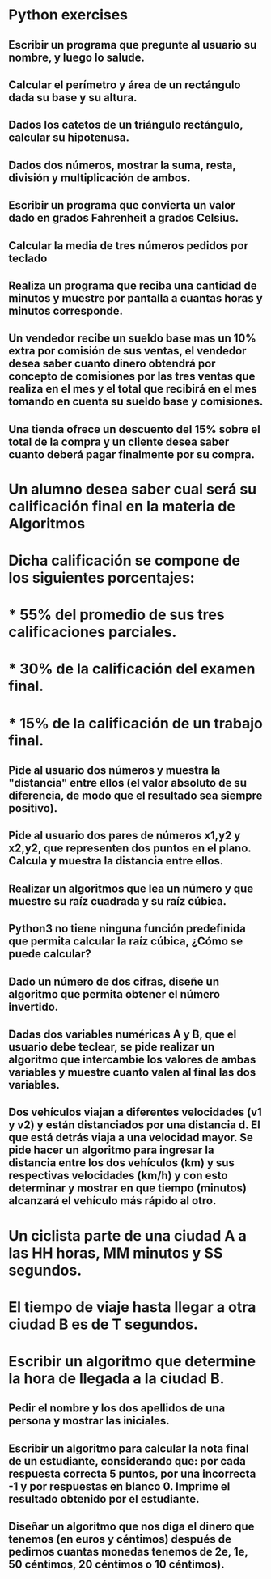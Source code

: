 # Python exercises


## Escribir un programa que pregunte al usuario su nombre, y luego lo salude.

## Calcular el perímetro y área de un rectángulo dada su base y su altura.

## Dados los catetos de un triángulo rectángulo, calcular su hipotenusa.

## Dados dos números, mostrar la suma, resta, división y multiplicación de ambos.

## Escribir un programa que convierta un valor dado en grados Fahrenheit a grados Celsius.

## Calcular la media de tres números pedidos por teclado

## Realiza un programa que reciba una cantidad de minutos y muestre por pantalla a cuantas horas y minutos corresponde.

## Un vendedor recibe un sueldo base mas un 10% extra por comisión de sus ventas, el vendedor desea saber cuanto dinero obtendrá por concepto de comisiones por las tres ventas que realiza en el mes y el total que recibirá en el mes tomando en cuenta su sueldo base y comisiones.

## Una tienda ofrece un descuento del 15% sobre el total de la compra y un cliente desea saber cuanto deberá pagar finalmente por su compra.


# Un alumno desea saber cual será su calificación final en la materia de Algoritmos
# Dicha calificación se compone de los siguientes porcentajes:
# * 55% del promedio de sus tres calificaciones parciales.
# * 30% de la calificación del examen final.
# * 15% de la calificación de un trabajo final.


## Pide al usuario dos números y muestra la "distancia" entre ellos (el valor absoluto de su diferencia, de modo que el resultado sea siempre positivo).


## Pide al usuario dos pares de números x1,y2 y x2,y2, que representen dos puntos en el plano. Calcula y muestra la distancia entre ellos.


## Realizar un algoritmos que lea un número y que muestre su raíz cuadrada y su raíz cúbica. 
## Python3 no tiene ninguna función predefinida que permita calcular la raíz cúbica, ¿Cómo se puede calcular?

## Dado un número de dos cifras, diseñe un algoritmo que permita obtener el número invertido.

## Dadas dos variables numéricas A y B, que el usuario debe teclear, se pide realizar un algoritmo que intercambie los valores de ambas variables y muestre cuanto valen al final las dos variables.

## Dos vehículos viajan a diferentes velocidades (v1 y v2) y están distanciados por una distancia d. El que está detrás viaja a una velocidad mayor. Se pide hacer un algoritmo para ingresar la distancia entre los dos vehículos (km) y sus respectivas velocidades (km/h) y con esto determinar y mostrar en que tiempo (minutos) alcanzará el vehículo más rápido al otro.

# Un ciclista parte de una ciudad A a las HH horas, MM minutos y SS segundos. 
# El tiempo de viaje hasta llegar a otra ciudad B es de T segundos. 
# Escribir un algoritmo que determine la hora de llegada a la ciudad B.


## Pedir el nombre y los dos apellidos de una persona y mostrar las iniciales.

## Escribir un algoritmo para calcular la nota final de un estudiante, considerando que: por cada respuesta correcta 5 puntos, por una incorrecta -1 y por respuestas en blanco 0. Imprime el resultado obtenido por el estudiante.

## Diseñar un algoritmo que nos diga el dinero que tenemos (en euros y céntimos) después de pedirnos cuantas monedas tenemos de 2e, 1e, 50 céntimos, 20 céntimos o 10 céntimos).
